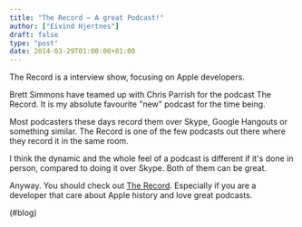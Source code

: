 ```yaml
---
title: "The Record – A great Podcast!"
author: ["Eivind Hjertnes"]
draft: false
type: "post"
date: 2014-03-29T01:00:00+01:00
---
```


The Record is a interview show, focusing on Apple developers.

Brett Simmons have teamed up with Chris Parrish for the podcast The
Record. It is my absolute favourite "new" podcast for the time being.

Most podcasters these days record them over Skype, Google Hangouts or
something similar. The Record is one of the few podcasts out there where
they record it in the same room.

I think the dynamic and the whole feel of a podcast is different if it's
done in person, compared to doing it over Skype. Both of them can be
great.

Anyway. You should check out [The Record](http://therecord.co).
Especially if you are a developer that care about Apple history and love
great podcasts.

(#blog)
